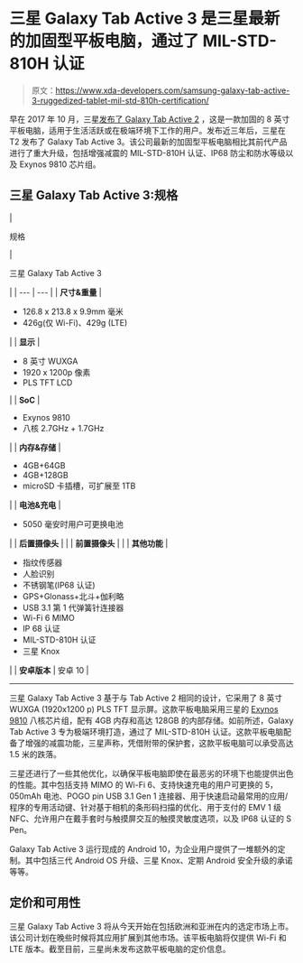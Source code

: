 # 三星 Galaxy Tab Active 3 是三星最新的加固型平板电脑，通过了 MIL-STD-810H 认证

> 原文：<https://www.xda-developers.com/samsung-galaxy-tab-active-3-ruggedized-tablet-mil-std-810h-certification/>

早在 2017 年 10 月，三星[发布了 Galaxy Tab Active 2](https://www.xda-developers.com/samsung-galaxy-tab-active-2-announced/) ，这是一款加固的 8 英寸平板电脑，适用于生活活跃或在极端环境下工作的用户。发布近三年后，三星在 T2 发布了 Galaxy Tab Active 3。该公司最新的加固型平板电脑相比其前代产品进行了重大升级，包括增强减震的 MIL-STD-810H 认证、IP68 防尘和防水等级以及 Exynos 9810 芯片组。

## 三星 Galaxy Tab Active 3:规格

| 

规格

 | 

三星 Galaxy Tab Active 3

 |
| --- | --- |
| **尺寸&重量** | 

*   126.8 x 213.8 x 9.9mm 毫米
*   426g(仅 Wi-Fi)、429g (LTE)

 |
| **显示** | 

*   8 英寸 WUXGA
*   1920 x 1200p 像素
*   PLS TFT LCD

 |
| **SoC** | 

*   Exynos 9810
*   八核 2.7GHz + 1.7GHz

 |
| **内存&存储** | 

*   4GB+64GB
*   4GB+128GB
*   microSD 卡插槽，可扩展至 1TB

 |
| **电池&充电** | 

*   5050 毫安时用户可更换电池

 |
| **后置摄像头** |  |
| **前置摄像头** |  |
| **其他功能** | 

*   指纹传感器
*   人脸识别
*   不锈钢笔(IP68 认证)
*   GPS+Glonass+北斗+伽利略
*   USB 3.1 第 1 代弹簧针连接器
*   Wi-Fi 6 MIMO
*   IP 68 认证
*   MIL-STD-810H 认证
*   三星 Knox

 |
| **安卓版本** | 安卓 10 |

* * *

三星 Galaxy Tab Active 3 基于与 Tab Active 2 相同的设计，它采用了 8 英寸 WUXGA (1920x1200 p) PLS TFT 显示屏。这款平板电脑采用三星的 [Exynos 9810](https://www.xda-developers.com/tag/exynos-9810/) 八核芯片组，配有 4GB 内存和高达 128GB 的内部存储。如前所述，Galaxy Tab Active 3 专为极端环境打造，通过了 MIL-STD-810H 认证。这款平板电脑配备了增强的减震功能，三星声称，凭借附带的保护套，这款平板电脑可以承受高达 1.5 米的跌落。

三星还进行了一些其他优化，以确保平板电脑即使在最恶劣的环境下也能提供出色的性能。其中包括支持 MIMO 的 Wi-Fi 6、支持快速充电的用户可更换的 5，050mAh 电池、POGO pin USB 3.1 Gen 1 连接器、用于快速启动最常用的应用/程序的专用活动键、针对基于相机的条形码扫描的优化、用于支付的 EMV 1 级 NFC、允许用户在戴手套时与触摸屏交互的触摸灵敏度选项，以及 IP68 认证的 S Pen。

Galaxy Tab Active 3 运行现成的 Android 10，为企业用户提供了一堆额外的定制。其中包括三代 Android OS 升级、三星 Knox、定期 Android 安全升级的承诺等等。

## 定价和可用性

三星 Galaxy Tab Active 3 将从今天开始在包括欧洲和亚洲在内的选定市场上市。该公司计划在晚些时候将其应用扩展到其他市场。该平板电脑将仅提供 Wi-Fi 和 LTE 版本。截至目前，三星尚未发布这款平板电脑的定价信息。